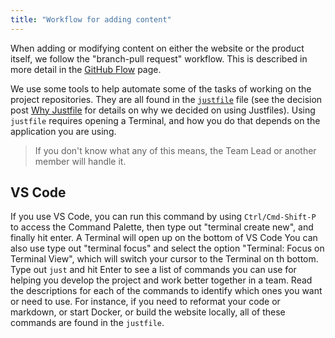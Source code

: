 ```yaml
---
title: "Workflow for adding content"
---
```


When adding or modifying content on either the website or the product
itself, we follow the "branch-pull request" workflow. This is described
in more detail in the [GitHub
Flow](https://docs.github.com/en/get-started/quickstart/github-flow)
page.

We use some tools to help automate some of the tasks of working on
the project repositories. They are all found in the [`justfile`](https://just.systems/man/en/) file (see the decision post [Why Justfile](https://community.seedcase-project.org/decisions/why-justfile.html) for details on why we decided on using Justfiles).
Using `justfile` requires opening a Terminal, and how you do that depends on the
application you are using.

> If you don't know what any of this means, the Team Lead or another
> member will handle it.

## VS Code

If you use VS Code, you can run this command by using `Ctrl/Cmd-Shift-P`
to access the Command Palette, then type out "terminal create new", and
finally hit enter.
A Terminal will open up on the bottom of VS Code
You can also use type out "terminal focus" and select the option "Terminal: Focus on Terminal View", which will switch your cursor to the Terminal on th bottom.
Type out `just` and hit Enter to see a list of commands you can use for helping you develop the project and work better together in a team. Read the descriptions for each of the commands to identify which ones you want or need to use. For instance, if you need to reformat your code or markdown, or start Docker, or build the website locally, all of these commands are found in the `justfile`.
